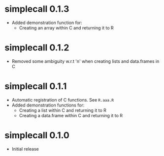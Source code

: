 

# simplecall 0.1.3

* Added demonstration function for:
    * Creating an array within C and returning it to R

# simplecall 0.1.2

* Removed some ambiguity w.r.t 'n' when creating lists and data.frames in C

# simplecall 0.1.1

* Automatic registration of C functions.  See `R.aaa.R`
* Added demonstration functions for:
    * Creating a list within C and returning it to R
    * Creating a data.frame within C and returning it to R

# simplecall 0.1.0

* Initial release

